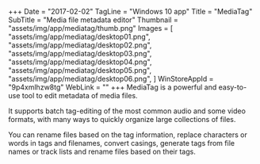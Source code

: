 +++
Date = "2017-02-02"
TagLine = "Windows 10 app"
Title = "MediaTag"
SubTitle = "Media file metadata editor"
Thumbnail = "assets/img/app/mediatag/thumb.png"
Images = [
  "assets/img/app/mediatag/desktop01.png",
  "assets/img/app/mediatag/desktop02.png",
  "assets/img/app/mediatag/desktop03.png",
  "assets/img/app/mediatag/desktop04.png",
  "assets/img/app/mediatag/desktop05.png",
  "assets/img/app/mediatag/desktop06.png",
]
WinStoreAppId = "9p4xmlhzw8tg"
WebLink = ""
+++
MediaTag is a powerful and easy-to-use tool to edit metadata of media files.

It supports batch tag-editing of the most common audio and some video formats, with many ways to quickly organize large collections of files.

You can rename files based on the tag information, replace characters or words in tags and filenames, convert casings, generate tags from file names or track lists and rename files based on their tags.